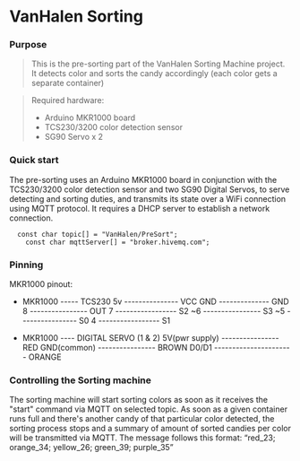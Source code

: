 # VanHalen Sorting

### Purpose

>This is the pre-sorting part of the VanHalen Sorting Machine project. It detects color and sorts the candy accordingly
>(each color gets a separate container)

>Required hardware:
> - Arduino MKR1000 board
> - TCS230/3200 color detection sensor
> - SG90 Servo x 2

### Quick start

The pre-sorting uses an Arduino MKR1000 board in conjunction with the TCS230/3200 color detection sensor and two SG90 Digital Servos, 
to serve detecting and sorting duties, and transmits its state over a WiFi connection using MQTT protocol. 
It requires a DHCP server to establish a network connection.

      const char topic[] = "VanHalen/PreSort";
	    const char mqttServer[] = "broker.hivemq.com";


### Pinning

MKR1000 pinout:

- MKR1000  -----  TCS230
5v --------------- VCC
GND -------------- GND
8 ---------------- OUT
7 ----------------- S2
~6 ---------------- S3
~5 ---------------- S0
4 ----------------- S1

- MKR1000 ---- DIGITAL SERVO (1 & 2)
5V(pwr supply) ---------------- RED
GND(common) ----------------  BROWN
D0/D1 ---------------------- ORANGE



### Controlling the Sorting machine

The sorting machine will start sorting colors as soon as it receives the "start" command via MQTT on selected topic.
As soon as a given container runs full and there's another candy of that particular color detected, the sorting process stops and 
a summary of amount of sorted candies per color will be transmitted via MQTT.
The message follows this format: 
“red_23; orange_34; yellow_26; green_39; purple_35” 
